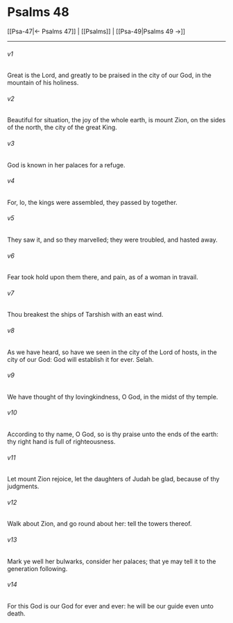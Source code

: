 # Psalms 48

[[Psa-47|← Psalms 47]] | [[Psalms]] | [[Psa-49|Psalms 49 →]]
***

###### v1
Great is the Lord, and greatly to be praised in the city of our God, in the mountain of his holiness.
###### v2
Beautiful for situation, the joy of the whole earth, is mount Zion, on the sides of the north, the city of the great King.
###### v3
God is known in her palaces for a refuge.
###### v4
For, lo, the kings were assembled, they passed by together.
###### v5
They saw it, and so they marvelled; they were troubled, and hasted away.
###### v6
Fear took hold upon them there, and pain, as of a woman in travail.
###### v7
Thou breakest the ships of Tarshish with an east wind.
###### v8
As we have heard, so have we seen in the city of the Lord of hosts, in the city of our God: God will establish it for ever. Selah.
###### v9
We have thought of thy lovingkindness, O God, in the midst of thy temple.
###### v10
According to thy name, O God, so is thy praise unto the ends of the earth: thy right hand is full of righteousness.
###### v11
Let mount Zion rejoice, let the daughters of Judah be glad, because of thy judgments.
###### v12
Walk about Zion, and go round about her: tell the towers thereof.
###### v13
Mark ye well her bulwarks, consider her palaces; that ye may tell it to the generation following.
###### v14
For this God is our God for ever and ever: he will be our guide even unto death. 
